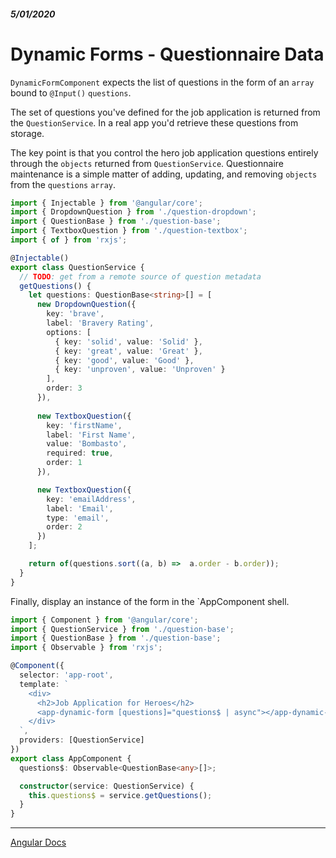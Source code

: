 ##### 5/01/2020
# Dynamic Forms - Questionnaire Data
`DynamicFormComponent` expects the list of questions in the form of an `array` bound to `@Input()` `questions`.

The set of questions you've defined for the job application is returned from the `QuestionService`.  In a real app you'd retrieve these questions from storage.

The key point is that you control the hero job application questions entirely through the `objects` returned from `QuestionService`.  Questionnaire maintenance is a simple matter of adding, updating, and removing `objects` from the `questions` `array`.

```ts
import { Injectable } from '@angular/core';
import { DropdownQuestion } from './question-dropdown';
import { QuestionBase } from './question-base';
import { TextboxQuestion } from './question-textbox';
import { of } from 'rxjs';

@Injectable()
export class QuestionService {
  // TODO: get from a remote source of question metadata
  getQuestions() {
    let questions: QuestionBase<string>[] = [
      new DropdownQuestion({
        key: 'brave',
        label: 'Bravery Rating',
        options: [
          { key: 'solid', value: 'Solid' },
          { key: 'great', value: 'Great' },
          { key: 'good', value: 'Good' },
          { key: 'unproven', value: 'Unproven' }
        ],
        order: 3
      }),
      
      new TextboxQuestion({
        key: 'firstName',
        label: 'First Name',
        value: 'Bombasto',
        required: true,
        order: 1
      }),

      new TextboxQuestion({
        key: 'emailAddress',
        label: 'Email',
        type: 'email',
        order: 2
      })
    ];

    return of(questions.sort((a, b) =>  a.order - b.order));
  }
}
```

Finally, display an instance of the form in the `AppComponent shell.

```ts
import { Component } from '@angular/core';
import { QuestionService } from './question-base';
import { QuestionBase } from './question-base';
import { Observable } from 'rxjs';

@Component({
  selector: 'app-root',
  template: `
    <div>
      <h2>Job Application for Heroes</h2>
      <app-dynamic-form [questions]="questions$ | async"></app-dynamic-form>
    </div>
  `,
  providers: [QuestionService]
})
export class AppComponent {
  questions$: Observable<QuestionBase<any>[]>;

  constructor(service: QuestionService) {
    this.questions$ = service.getQuestions();
  }
}
```

---

[Angular Docs](https://angular.io/guide/dynamic-form#questionnaire-data)